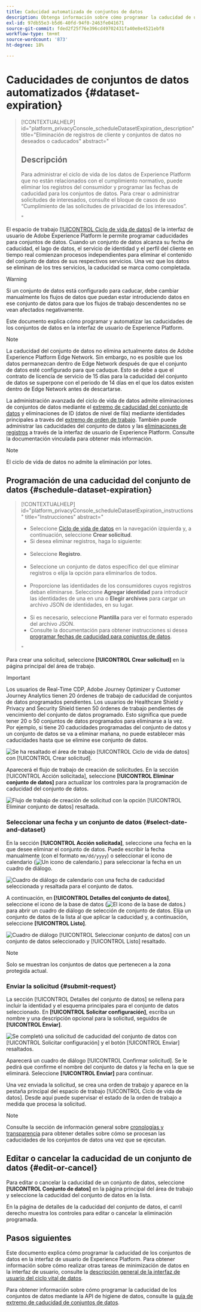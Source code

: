 ```yaml
---
title: Caducidad automatizada de conjuntos de datos
description: Obtenga información sobre cómo programar la caducidad de un conjunto de datos en la IU de Adobe Experience Platform.
exl-id: 97db55e3-b5d6-40fd-94f0-2463fe041671
source-git-commit: fded2f25f76e396cd49702431fa40e8e4521ebf8
workflow-type: tm+mt
source-wordcount: '873'
ht-degree: 18%

---
```


# Caducidades de conjuntos de datos automatizados {#dataset-expiration}

>[!CONTEXTUALHELP]
>id="platform_privacyConsole_scheduleDatasetExpiration_description"
>title="Eliminación de registros de cliente y conjuntos de datos no deseados o caducados"
>abstract="<h2>Descripción</h2><p>Para administrar el ciclo de vida de los datos de Experience Platform que no están relacionados con el cumplimiento normativo, puede eliminar los registros del consumidor y programar las fechas de caducidad para los conjuntos de datos. Para crear o administrar solicitudes de interesados, consulte el bloque de casos de uso “Cumplimiento de las solicitudes de privacidad de los interesados”.</p>"

El espacio de trabajo [[!UICONTROL Ciclo de vida de datos]](./overview.md) de la interfaz de usuario de Adobe Experience Platform le permite programar caducidades para conjuntos de datos. Cuando un conjunto de datos alcanza su fecha de caducidad, el lago de datos, el servicio de identidad y el perfil del cliente en tiempo real comienzan procesos independientes para eliminar el contenido del conjunto de datos de sus respectivos servicios. Una vez que los datos se eliminan de los tres servicios, la caducidad se marca como completada.

>[!WARNING]
>
>Si un conjunto de datos está configurado para caducar, debe cambiar manualmente los flujos de datos que puedan estar introduciendo datos en ese conjunto de datos para que los flujos de trabajo descendentes no se vean afectados negativamente.

Este documento explica cómo programar y automatizar las caducidades de los conjuntos de datos en la interfaz de usuario de Experience Platform.

>[!NOTE]
>
>La caducidad del conjunto de datos no elimina actualmente datos de Adobe Experience Platform Edge Network. Sin embargo, no es posible que los datos permanezcan dentro de Edge Network después de que el conjunto de datos esté configurado para que caduque. Esto se debe a que el contrato de licencia de servicio de 15 días para la caducidad del conjunto de datos se superpone con el periodo de 14 días en el que los datos existen dentro de Edge Network antes de descartarse.

La administración avanzada del ciclo de vida de datos admite eliminaciones de conjuntos de datos mediante el [extremo de caducidad del conjunto de datos](../api/dataset-expiration.md) y eliminaciones de ID (datos de nivel de fila) mediante identidades principales a través del [extremo de orden de trabajo](../api/workorder.md). También puede administrar las caducidades del conjunto de datos y las [eliminaciones de registros](./record-delete.md) a través de la interfaz de usuario de Experience Platform. Consulte la documentación vinculada para obtener más información.

>[!NOTE]
>
>El ciclo de vida de datos no admite la eliminación por lotes.

## Programación de una caducidad del conjunto de datos {#schedule-dataset-expiration}

>[!CONTEXTUALHELP]
>id="platform_privacyConsole_scheduleDatasetExpiration_instructions"
>title="Instrucciones"
>abstract="<ul><li>Seleccione <a href="https://experienceleague.adobe.com/docs/experience-platform/hygiene/ui/overview.html?lang=es">Ciclo de vida de datos</a> en la navegación izquierda y, a continuación, seleccione <b>Crear solicitud</b>.</li><li>Si desea eliminar registros, haga lo siguiente:</li>   <li>Seleccione <b>Registro</b>.</li>   <li>Seleccione un conjunto de datos específico del que eliminar registros o elija la opción para eliminarlos de todos.</li>   <li>Proporcione las identidades de los consumidores cuyos registros deban eliminarse. Seleccione <b>Agregar identidad</b> para introducir las identidades de una en una o <b>Elegir archivos</b> para cargar un archivo JSON de identidades, en su lugar.</li>   <li>Si es necesario, seleccione <b>Plantilla</b> para ver el formato esperado del archivo JSON.</li><li>Consulte la documentación para obtener instrucciones si desea <a href="https://experienceleague.adobe.com/docs/experience-platform/hygiene/ui/dataset-expiration.html?lang=es#schedule-dataset-expiration">programar fechas de caducidad para conjuntos de datos</a>.</li></ul>"

Para crear una solicitud, seleccione **[!UICONTROL Crear solicitud]** en la página principal del área de trabajo.

>[!IMPORTANT]
>
>Los usuarios de Real-Time CDP, Adobe Journey Optimizer y Customer Journey Analytics tienen 20 órdenes de trabajo de caducidad de conjuntos de datos programados pendientes. Los usuarios de Healthcare Shield y Privacy and Security Shield tienen 50 órdenes de trabajo pendientes de vencimiento del conjunto de datos programado. Esto significa que puede tener 20 o 50 conjuntos de datos programados para eliminarse a la vez.<br>Por ejemplo, si tiene 20 caducidades programadas del conjunto de datos y un conjunto de datos se va a eliminar mañana, no puede establecer más caducidades hasta que se elimine ese conjunto de datos.

![Se ha resaltado el área de trabajo [!UICONTROL Ciclo de vida de datos] con [!UICONTROL Crear solicitud].](../images/ui/ttl/create-request-button.png)

Aparecerá el flujo de trabajo de creación de solicitudes. En la sección [!UICONTROL Acción solicitada], seleccione **[!UICONTROL Eliminar conjunto de datos]** para actualizar los controles para la programación de caducidad del conjunto de datos.

![Flujo de trabajo de creación de solicitud con la opción [!UICONTROL Eliminar conjunto de datos] resaltada.](../images/ui/ttl/dataset-selected.png)

### Seleccionar una fecha y un conjunto de datos {#select-date-and-dataset}

En la sección **[!UICONTROL Acción solicitada]**, seleccione una fecha en la que desee eliminar el conjunto de datos. Puede escribir la fecha manualmente (con el formato `mm/dd/yyyy`) o seleccionar el icono de calendario (![Un icono de calendario.](/help/images/icons/calendar.png)) para seleccionar la fecha en un cuadro de diálogo.

![Cuadro de diálogo de calendario con una fecha de caducidad seleccionada y resaltada para el conjunto de datos.](../images/ui/ttl/select-date.png)

A continuación, en **[!UICONTROL Detalles del conjunto de datos]**, seleccione el icono de la base de datos (![El icono de la base de datos.](/help/images/icons/database.png)) para abrir un cuadro de diálogo de selección de conjunto de datos. Elija un conjunto de datos de la lista al que aplicar la caducidad y, a continuación, seleccione **[!UICONTROL Listo]**.

![Cuadro de diálogo [!UICONTROL Seleccionar conjunto de datos] con un conjunto de datos seleccionado y [!UICONTROL Listo] resaltado.](../images/ui/ttl/select-dataset.png)

>[!NOTE]
>
>Solo se muestran los conjuntos de datos que pertenecen a la zona protegida actual.

### Enviar la solicitud {#submit-request}

La sección [!UICONTROL Detalles del conjunto de datos] se rellena para incluir la identidad y el esquema principales para el conjunto de datos seleccionado. En **[!UICONTROL Solicitar configuración]**, escriba un nombre y una descripción opcional para la solicitud, seguidos de **[!UICONTROL Enviar]**.

![Se completó una solicitud de caducidad del conjunto de datos con [!UICONTROL Solicitar configuración] y el botón [!UICONTROL Enviar] resaltados.](../images/ui/ttl/submit.png)

Aparecerá un cuadro de diálogo [!UICONTROL Confirmar solicitud]. Se le pedirá que confirme el nombre del conjunto de datos y la fecha en la que se eliminará. Seleccione **[!UICONTROL Enviar]** para continuar.

Una vez enviada la solicitud, se crea una orden de trabajo y aparece en la pestaña principal del espacio de trabajo [!UICONTROL Ciclo de vida de datos]. Desde aquí puede supervisar el estado de la orden de trabajo a medida que procesa la solicitud.

>[!NOTE]
>
>Consulte la sección de información general sobre [cronologías y transparencia](../home.md#dataset-expiration-transparency) para obtener detalles sobre cómo se procesan las caducidades de los conjuntos de datos una vez que se ejecutan.

## Editar o cancelar la caducidad de un conjunto de datos {#edit-or-cancel}

Para editar o cancelar la caducidad de un conjunto de datos, seleccione **[!UICONTROL Conjunto de datos]** en la página principal del área de trabajo y seleccione la caducidad del conjunto de datos en la lista.

En la página de detalles de la caducidad del conjunto de datos, el carril derecho muestra los controles para editar o cancelar la eliminación programada.

## Pasos siguientes

Este documento explica cómo programar la caducidad de los conjuntos de datos en la interfaz de usuario de Experience Platform. Para obtener información sobre cómo realizar otras tareas de minimización de datos en la interfaz de usuario, consulte la [descripción general de la interfaz de usuario del ciclo vital de datos](./overview.md).

Para obtener información sobre cómo programar la caducidad de los conjuntos de datos mediante la API de higiene de datos, consulte la [guía de extremo de caducidad de conjuntos de datos](../api/dataset-expiration.md).

